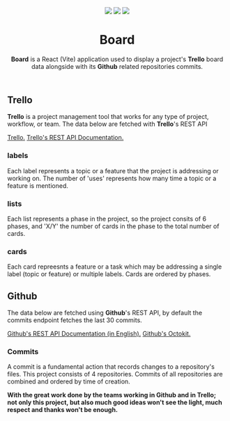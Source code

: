 <header>
    <div>
        <img src="https://skillicons.dev/icons?i=react">
        <img src="https://skillicons.dev/icons?i=vite">
        <img src="https://skillicons.dev/icons?i=github" >
    </div>
    <div>
        <h1>Board</h1>
        <p><strong>Board</strong> is a React (Vite) application used to display a project's <strong>Trello</strong> board data alongside with its <strong>Github</strong> related repositories commits.</p>
    </div>
</header>
<section>
    <div>
        <h2>Trello</h2>
        <p><strong>Trello</strong> is a project management tool that works for any type of project, workflow, or team. The data below are fetched with <strong>Trello</strong>'s REST API</p>
        <nav>
            <a href="https://www.trello.com">Trello.</a>
            <a href="https://developer.atlassian.com/cloud/trello/rest/api-group-actions/#api-group-actions">Trello's REST API Documentation.</a>
        </nav>
    </div>
    <div>
        <h3>labels</h3>
        <p>Each label represents a topic or a feature that the project is addressing or working on. The number of 'uses' represents how many time a topic or a feature is mentioned.</p>
    </div>
    <div>
        <h3>lists</h3>
        <p>Each list represents a phase in the project, so the project consits of 6 phases, and 'X/Y' the number of cards in the phase to the total number of cards.</p>
    </div>
    <div>
        <h3>cards</h3>
        <p>Each card repreesnts a feature or a task which may be addressing a single label (topic or feature) or multiple labels. Cards are ordered by phases.</p>
    </div>
</section>
<section>
    <div>
        <h2>Github</h2>
        <p>The data below are fetched using <strong>Github</strong>'s REST API, by default the commits endpoint fetches the last 30 commits.</p>
        <nav>
            <a href="https://docs.github.com/en/rest">Github's REST API Documentation (in English).</a>
            <a href="https://github.com/octokit">Github's Octokit.</a>
        </nav>
    </div>
    <div>
        <h3>Commits</h3>
        <p>A commit is a fundamental action that records changes to a repository's files. This project consists of 4 repositories. Commits of all repositories are combined and ordered by time of creation.</p>
    </div>
</section>
<footer>
    <p><strong>With the great work done by the teams working in Github and in Trello; not only this project, but also much good ideas won't see the light, much respect and thanks won't be enough.</strong></p>
</footer>